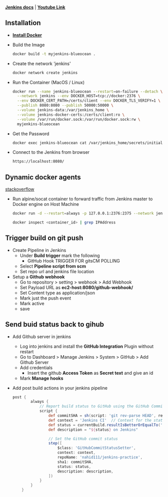 **<a href="https://www.jenkins.io/doc/book/installing/docker/">Jenkins docs</a>** | **<a href="https://www.youtube.com/watch?v=6YZvp2GwT0A">Youtube Link</a>**

## Installation

- **<a href="https://docs.docker.com/engine/install/ubuntu/#install-using-the-repository">Install Docker</a>**

- Build the Image

  ```bash
  docker build -t myjenkins-blueocean .
  ```

- Create the network 'jenkins'

  ```bash
  docker network create jenkins
  ```

- Run the Container (MacOS / Linux)

  ```bash
  docker run --name jenkins-blueocean --restart=on-failure --detach \
    --network jenkins --env DOCKER_HOST=tcp://docker:2376 \
    --env DOCKER_CERT_PATH=/certs/client --env DOCKER_TLS_VERIFY=1 \
    --publish 8080:8080 --publish 50000:50000 \
    --volume jenkins-data:/var/jenkins_home \
    --volume jenkins-docker-certs:/certs/client:ro \
    --volume /var/run/docker.sock:/var/run/docker.sock:rw \
    myjenkins-blueocean
  ```

- Get the Password

  ```bash
  docker exec jenkins-blueocean cat /var/jenkins_home/secrets/initialAdminPassword
  ```

- Connect to the Jenkins from browser

  ```bash
  https://localhost:8080/
  ```

## Dynamic docker agents

<a href="https://stackoverflow.com/questions/47709208/how-to-find-docker-host-uri-to-be-used-in-jenkins-docker-plugin">stackoverflow</a>

- Run alpine/socat container to forward traffic from Jenkins master to Docker engine on Host Machine

  ```bash
  docker run -d --restart=always -p 127.0.0.1:2376:2375 --network jenkins -v /var/run/docker.sock:/var/run/docker.sock alpine/socat tcp-listen:2375,fork,reuseaddr unix-connect:/var/run/docker.sock

  docker inspect <container_id> | grep IPAddress
  ```

## Trigger build on git push

- Create Pipeline in Jenkins
  - Under **Build trigger** mark the following
    - GitHub Hook TRIGGER FOR gitsCM POLLING
  - Select **Pipeline script from scm**
  - Set repo url and jenkins file location
- Setup a **Github webhook**
  - Go to repository > setting > webhook > Add Webhook
  - Set Payload URL as **ec2-host:8080/github-webhook/**
  - Set Content type as application/json
  - Mark just the push event
  - Mark active
  - save

## Send buid status back to gihub

- Add Github server in jenkins
  - Log into jenkins and install the **GitHub Integration** Plugin without restart
  - Go to Dashboard > Manage Jenkins > System > GitHub > Add Github Server
  - Add credentials
    - Insert the github **Access Token** as **Secret text** and give an id
  - Mark **Manage hooks**
- Add post build actions in your jenkins pipeline

  ```groovy
  post {
          always {
              // Report build status to GitHub using the GitHub Commit Status API
              script {
                  def commitSHA = sh(script: 'git rev-parse HEAD', returnStatus: true).toString().trim()
                  def context = 'Jenkins CI'  // Context for the status
                  def status = currentBuild.resultIsBetterOrEqualTo('SUCCESS') ? 'SUCCESS' : 'FAILURE'
                  def description = "${status} on Jenkins"

                  // Set the GitHub commit status
                  step([
                      $class: 'GitHubCommitStatusSetter',
                      context: context,
                      repoName: 'nahid111/jenkins-practice',
                      sha1: commitSHA,
                      status: status,
                      description: description,
                  ])
              }
          }
      }
  ```
